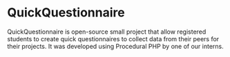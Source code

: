 # QuickQuestionnaire
QuickQuestionnaire is open-source small project that allow registered students to create quick questionnaires to collect data from their peers for their projects. It was developed using Procedural PHP by one of our interns.
